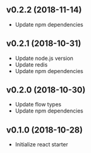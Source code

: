 ## v0.2.2 (2018-11-14)

* Update npm dependencies

## v0.2.1 (2018-10-31)

* Update node.js version
* Update redis
* Update npm dependencies

## v0.2.0 (2018-10-30)

* Update flow types
* Update npm dependencies

## v0.1.0 (2018-10-28)

* Initialize react starter
